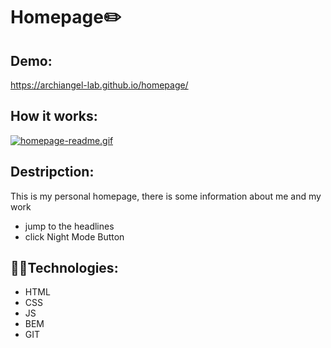 # Homepage✏️

## Demo: 
https://archiangel-lab.github.io/homepage/

## How it works:
[![homepage-readme.gif](https://i.postimg.cc/kM0yNHg1/homepage-readme.gif)](https://postimg.cc/XXgF4QFd)


## Destripction:
This is my personal homepage, there is some information about me and my work
- jump to the headlines
- click Night Mode Button


## 👩‍💻Technologies:
- HTML
- CSS
- JS
- BEM
- GIT
